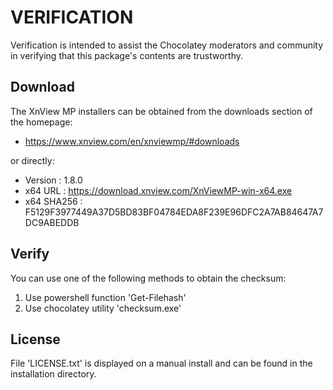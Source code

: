 # VERIFICATION
Verification is intended to assist the Chocolatey moderators and community in verifying that this package's contents are trustworthy.

## Download
The XnView MP installers can be obtained from the downloads section of 
the homepage:
- https://www.xnview.com/en/xnviewmp/#downloads

or directly:
- Version    : 1.8.0
- x64 URL    : https://download.xnview.com/XnViewMP-win-x64.exe
- x64 SHA256 : F5129F3977449A37D5BD83BF04784EDA8F239E96DFC2A7AB84647A7DC9ABEDDB


## Verify
You can use one of the following methods to obtain the checksum:
1. Use powershell function 'Get-Filehash'
2. Use chocolatey utility 'checksum.exe'


## License
File 'LICENSE.txt' is displayed on a manual install and can be found in
the installation directory.
